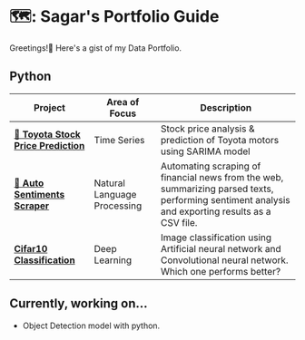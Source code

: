 # 🗺️: Sagar's Portfolio Guide
Greetings!🙏 Here's a gist of my Data Portfolio.

## Python
| Project | Area of Focus | Description |
| --- | --- | --- |
| [**🚗 Toyota Stock Price Prediction**](https://github.com/skadoozy/Time-Series-Forecasting/blob/main/README.md) | Time Series | Stock price analysis & prediction of Toyota motors using SARIMA model |
| [**📰 Auto Sentiments Scraper**](https://github.com/skadoozy/News-Scrape-Summarize-Sentiment/blob/main/README.md) | Natural Language Processing | Automating scraping of financial news from the web, summarizing parsed texts, performing sentiment analysis and exporting results as a CSV file. |
| [**Cifar10 Classification**](https://github.com/skadoozy/Cifar10-ANN-CNN/blob/main/README.md) | Deep Learning | Image classification using Artificial neural network and Convolutional neural network. Which one performs better? |

## Currently, working on...
- Object Detection model with python.
